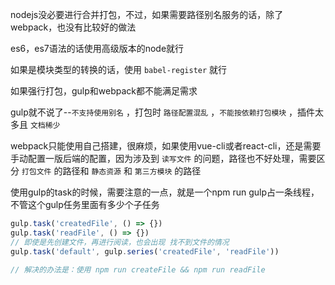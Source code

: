 nodejs没必要进行合并打包，不过，如果需要路径别名服务的话，除了webpack，也没有比较好的做法

es6，es7语法的话使用高级版本的node就行

如果是模块类型的转换的话，使用 `babel-register` 就行

如果强行打包，gulp和webpack都不能满足需求

gulp就不说了--`不支持使用别名` ，打包时 `路径配置混乱` ，`不能按依赖打包模块` ，插件太多且 `文档稀少`

webpack只能使用自己搭建，很麻烦，如果使用vue-cli或者react-cli，还是需要手动配置一版后端的配置，因为涉及到 `读写文件` 的问题，路径也不好处理，需要区分 `打包文件` 的路径和 `静态资源` 和 `第三方模块` 的路径

使用gulp的task的时候，需要注意的一点，就是一个npm run gulp占一条线程，不管这个gulp任务里面有多少个子任务
``` js
gulp.task('createdFile', () => {})
gulp.task('readFile', () => {})
// 即使是先创建文件，再进行阅读，也会出现 找不到文件的情况
gulp.task('default', gulp.series('createdFile', 'readFile'))

// 解决的办法是：使用 npm run createFile && npm run readFile
```
